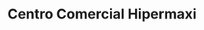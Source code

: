 ---
title: "Centro Comercial Hipermaxi"
url: /cochabamba/centro-comercial-hipermaxi/
shop: Einkaufszentrum
---